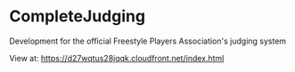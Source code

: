 # CompleteJudging

Development for the official Freestyle Players Association's judging system

View at: https://d27wqtus28jqqk.cloudfront.net/index.html
